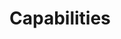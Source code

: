 # Capabilities


<!-- .slide: data-background="img/idp-problem-capabilities.jpeg" data-background-size="contain" data-background-color="black" -->


<!-- .slide: data-background="img/idp-solution-capabilities.jpeg" data-background-size="contain" data-background-color="black" -->


<!-- .slide: data-background="img/capabilities-01.png" data-background-size="contain" data-background-color="black" -->


<!-- .slide: data-background="img/capabilities-02.png" data-background-size="contain" data-background-color="black" -->


<!-- .slide: data-background="img/capabilities-03.png" data-background-size="contain" data-background-color="black" -->


<!-- .slide: data-background="img/capabilities-04.png" data-background-size="contain" data-background-color="black" -->


<!-- .slide: data-background="img/capabilities-05.png" data-background-size="contain" data-background-color="black" -->


<!-- .slide: data-background="img/capabilities-06.png" data-background-size="contain" data-background-color="black" -->